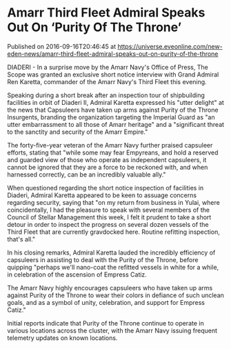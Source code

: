 # Amarr Third Fleet Admiral Speaks Out On ‘Purity Of The Throne’
Published on 2016-09-16T20:46:45 at https://universe.eveonline.com/new-eden-news/amarr-third-fleet-admiral-speaks-out-on-purity-of-the-throne

DIADERI - In a surprise move by the Amarr Navy's Office of Press, The Scope was granted an exclusive short notice interview with Grand Admiral Ren Karetta, commander of the Amarr Navy's Third Fleet this evening.

Speaking during a short break after an inspection tour of shipbuilding facilities in orbit of Diaderi II, Admiral Karetta expressed his "utter delight" at the news that Capsuleers have taken up arms against Purity of the Throne Insurgents, branding the organization targeting the Imperial Guard as "an utter embarrassment to all those of Amarr heritage" and a "significant threat to the sanctity and security of the Amarr Empire."

The forty-five-year veteran of the Amarr Navy further praised capsuleer efforts, stating that "while some may fear Empyreans, and hold a reserved and guarded view of those who operate as independent capsuleers, it cannot be ignored that they are a force to be reckoned with, and when harnessed correctly, can be an incredibly valuable ally."

When questioned regarding the short notice inspection of facilities in Diaderi, Admiral Karetta appeared to be keen to assuage concerns regarding security, saying that "on my return from business in Yulai, where coincidentally, I had the pleasure to speak with several members of the Council of Stellar Management this week, I felt it prudent to take a short detour in order to inspect the progress on several dozen vessels of the Third Fleet that are currently gravdocked here. Routine refitting inspection, that's all."

In his closing remarks, Admiral Karetta lauded the incredibly efficiency of capsuleers in assisting to deal with the Purity of the Throne, before quipping "perhaps we'll nano-coat the refitted vessels in white for a while, in celebration of the ascension of Empress Catiz.

The Amarr Navy highly encourages capsuleers who have taken up arms against Purity of the Throne to wear their colors in defiance of such unclean goals, and as a symbol of unity, celebration, and support for Empress Catiz."

Initial reports indicate that Purity of the Throne continue to operate in various locations across the cluster, with the Amarr Navy issuing frequent telemetry updates on known locations.
